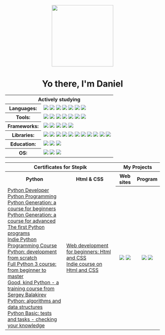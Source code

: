 <div align="center"><img src="https://media.giphy.com/media/juua9i2c2fA0AIp2iq/giphy.gif" width="200"/></div>
<h1 align="center">Yo there, I'm Daniel</h1>

<body>
  <table>
  <tr>
    <th colspan="2">Actively studying</th>
  </tr>
  <tr>
    <th>Languages:</th>
    <td>
      <img src="https://img.shields.io/badge/Python-blue?logo=python&amp;logoColor=white&amp;style=for-the-badge"/> 
      <img src="https://img.shields.io/badge/Html5-blue?logo=html5&amp;logoColor=white&amp;style=for-the-badge"/> 
      <img src="https://img.shields.io/badge/CSS3-blue?logo=css3&amp;logoColor=white&amp;style=for-the-badge"/> 
      <img src="https://img.shields.io/badge/SQL-blue?logo=sql&amp;logoColor=white&amp;style=for-the-badge"/> 
      <img src="https://img.shields.io/badge/JavaScript-blue?logo=javascript&amp;logoColor=white&amp;style=for-the-badge"/> 
      <img src="https://img.shields.io/badge/Php-blue?logo=php&amp;logoColor=white&amp;style=for-the-badge"/> 
      <img src="https://img.shields.io/badge/English-blue?logo=english&amp;logoColor=white&amp;style=for-the-badge"/>
    </td>
  </tr>
  <tr>
    <th>Tools:</th> 
    <td>
      <img src="https://img.shields.io/badge/PyCharm-2D797B?logo=pycharm&amp;logoColor=white&amp;style=for-the-badge"/>
      <img src="https://img.shields.io/badge/GitHub-2D797B?logo=github&amp;logoColor=white&amp;style=for-the-badge"/> 
      <img src="https://img.shields.io/badge/Jupyter-2D797B?logo=jupyter&amp;logoColor=white&amp;style=for-the-badge"/>
      <img src="https://img.shields.io/badge/Jira-2D797B?logo=jira&amp;logoColor=white&amp;style=for-the-badge"/> 
      <img src="https://img.shields.io/badge/Visual Studio Code-2D797B?logo=Visual Studio Code&amp;logoColor=white&amp;style=for-the-badge"/>
      <img src="https://img.shields.io/badge/Git-2D797B?logo=git&amp;logoColor=white&amp;style=for-the-badge"/>
      <img src="https://img.shields.io/badge/Docker-2D797B?logo=docker&amp;logoColor=white&amp;style=for-the-badge"/>
    </td>
  </tr>
    <tr>
    <th>Frameworks:</th> 
    <td>
      <img src="https://img.shields.io/badge/Kivy-9A6FA5?logo=android&amp;logoColor=white&amp;style=for-the-badge"/> 
      <img src="https://img.shields.io/badge/Flask-9A6FA5?logo=Flask&amp;logoColor=white&amp;style=for-the-badge"/> 
      <img src="https://img.shields.io/badge/Django-9A6FA5?logo=Django&amp;logoColor=white&amp;style=for-the-badge"/> 
      <img src="https://img.shields.io/badge/PyGame-9A6FA5?logo=python&amp;logoColor=white&amp;style=for-the-badge"/>
      <img src="https://img.shields.io/badge/Bootstrap-9A6FA5?logo=Bootstrap&amp;logoColor=white&amp;style=for-the-badge"/>
    </td>
  </tr>
  <tr>
    <th>Libraries:</th>
    <td>
      <img src="https://img.shields.io/badge/Tkinter-348D3B?logo=python&amp;logoColor=white&amp;style=for-the-badge"/>
      <img src="https://img.shields.io/badge/Itertools-348D3B?logo=python&amp;logoColor=white&amp;style=for-the-badge"/>
      <img src="https://img.shields.io/badge/Random-348D3B?logo=python&amp;logoColor=white&amp;style=for-the-badge"/>
      <img src="https://img.shields.io/badge/Calendar-348D3B?logo=python&amp;logoColor=white&amp;style=for-the-badge"/>
      <img src="https://img.shields.io/badge/Datetime-348D3B?logo=python&amp;logoColor=white&amp;style=for-the-badge"/>
      <img src="https://img.shields.io/badge/Bisect-348D3B?logo=python&amp;logoColor=white&amp;style=for-the-badge"/>
      <img src="https://img.shields.io/badge/Numpy-348D3B?logo=python&amp;logoColor=white&amp;style=for-the-badge"/> 
      <img src="https://img.shields.io/badge/Selenium-348D3B?logo=python&amp;logoColor=white&amp;style=for-the-badge"/>
      <img src="https://img.shields.io/badge/SQLite3-348D3B?logo=python&amp;logoColor=white&amp;style=for-the-badge"/> 
      <img src="https://img.shields.io/badge/MySQL-348D3B?logo=python&amp;logoColor=white&amp;style=for-the-badge"/>
      <img src="https://img.shields.io/badge/Pandas-348D3B?logo=python&amp;logoColor=white&amp;style=for-the-badge"/>
    </td>
  <tr>
    <th>Education:</th>
    <td>
      <img src="https://img.shields.io/badge/Stepik-D29B79?logo=stepik&amp;logoColor=white&amp;style=for-the-badge"/> 
      <img src="https://img.shields.io/badge/Stack Overflow-D29B79?logo=stackoverflow&amp;logoColor=white&amp;style=for-the-badge"/>
      <img src="https://img.shields.io/badge/Codewars-D29B79?logo=codewars&amp;logoColor=white&amp;style=for-the-badge"/>   
    </td>
  </tr>
  <tr>   
    <th>OS:</th>
    <td>
      <img src="https://img.shields.io/badge/Windows-CE6490?logo=windows&amp;logoColor=white&amp;style=for-the-badge"/>
      <img src="https://img.shields.io/badge/VirtualBox-CE6490?logo=VirtualBox&amp;logoColor=white&amp;style=for-the-badge"/>
      <img src="https://img.shields.io/badge/Linux Debian-CE6490?logo=linux&amp;logoColor=white&amp;style=for-the-badge"/>
    </td>
  </tr>
</table>
    
  <table>
    <tr>
      <th colspan="2">Certificates for Stepik</th>
      <th colspan="2">My Projects</th>
    </tr>
    <tr>
      <th>Python</th>
      <th>Html & CSS</th>
      <th>Web sites</th>
      <th>Program</th>
    </tr>
    <tr>
      <td rowspan="11"><a href="https://stepik.org/cert/1994514?lang=en">Python Developer</a><br>
        <a href="https://stepik.org/cert/2054494?lang=en">Python Programming</a><br>
        <a href="https://stepik.org/cert/1951583?lang=en">Python Generation: a course for beginners</a><br>
        <a href="https://stepik.org/cert/2081329?lang=en">Python Generation: a course for advanced</a><br>
        <a href="https://stepik.org/cert/1938664?lang=en">The first Python programs</a><br>
        <a href="https://stepik.org/cert/2051909?lang=en">Indie Python Programming Course</a><br>
        <a href="https://stepik.org/cert/2123425?lang=en">Python: development from scratch</a><br>
        <a href="https://stepik.org/cert/2099455?lang=en">Full Python 3 course: from beginner to master</a><br>
        <a href="https://stepik.org/cert/2090526?lang=en">Good, kind Python - a training course from Sergey Balakirev</a><br>
        <a href="https://stepik.org/cert/2287523?lang=en">Python: algorithms and data structures</a><br>
        <a href="https://stepik.org/cert/2157853?lang=en">Python Basic: tests and tasks - checking your knowledge</a><br>
      </td>
      <td rowspan="2"><a href="https://stepik.org/cert/2143609?lang=en">Web development for beginners: Html and CSS</a><br>
      <a href="https://stepik.org/cert/2284941?lang=en">Indie course on Html and CSS</a>
      </td>
    </tr>
    <tr>
      <th>
        <a href="https://polimari.ru/" target="_blank"><img src="https://img.shields.io/badge/Polimari.ru-102C54?logo=Html5&amp;logoColor=white&amp;style=for-the-badge"/></a>
        <a href="https://tilit63.ru/" target="_blank"><img src="https://img.shields.io/badge/Tilit63.ru-102C54?logo=Html5&amp;logoColor=white&amp;style=for-the-badge"/></a>
      </th>
      <th>
        <a href="https://github.com/Daniel-Astaptscev/Program-Temperature/" target="_blank"><img src="https://img.shields.io/badge/Temperature-543964?logo=Python&amp;logoColor=white&amp;style=for-the-badge"/></a>
        <a href="https://github.com/Daniel-Astaptscev/Mini-Pets" target="_blank"><img src="https://img.shields.io/badge/Mini-Pets-543964?logo=Python&amp;logoColor=white&amp;style=for-the-badge"/></a>
      </th>
    </tr>
  </table>
</body>
